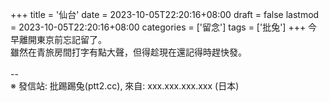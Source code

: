 +++
title = '仙台'
date = 2023-10-05T22:20:16+08:00
draft = false
lastmod = 2023-10-05T22:20:16+08:00
categories = ['留念']
tags = ['批兔']
+++
今早離開東京前忘記留了。<br>
雖然在青旅房間打字有點大聲，但得趁現在還記得時趕快發。<br>
<br>
--<br>
※ 發信站: 批踢踢兔(ptt2.cc), 來自: xxx.xxx.xxx.xxx (日本)<br>
